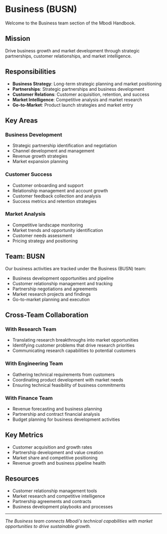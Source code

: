 # Business (BUSN)

Welcome to the Business team section of the Mbodi Handbook.

## Mission

Drive business growth and market development through strategic partnerships, customer relationships, and market intelligence.

## Responsibilities

- **Business Strategy**: Long-term strategic planning and market positioning
- **Partnerships**: Strategic partnerships and business development
- **Customer Relations**: Customer acquisition, retention, and success
- **Market Intelligence**: Competitive analysis and market research
- **Go-to-Market**: Product launch strategies and market entry

## Key Areas

### Business Development
- Strategic partnership identification and negotiation
- Channel development and management
- Revenue growth strategies
- Market expansion planning

### Customer Success
- Customer onboarding and support
- Relationship management and account growth
- Customer feedback collection and analysis
- Success metrics and retention strategies

### Market Analysis
- Competitive landscape monitoring
- Market trends and opportunity identification
- Customer needs assessment
- Pricing strategy and positioning

## Team: BUSN

Our business activities are tracked under the Business (BUSN) team:

- Business development opportunities and pipeline
- Customer relationship management and tracking
- Partnership negotiations and agreements
- Market research projects and findings
- Go-to-market planning and execution

## Cross-Team Collaboration

### With Research Team
- Translating research breakthroughs into market opportunities
- Identifying customer problems that drive research priorities
- Communicating research capabilities to potential customers

### With Engineering Team
- Gathering technical requirements from customers
- Coordinating product development with market needs
- Ensuring technical feasibility of business commitments

### With Finance Team
- Revenue forecasting and business planning
- Partnership and contract financial analysis
- Budget planning for business development activities

## Key Metrics

- Customer acquisition and growth rates
- Partnership development and value creation
- Market share and competitive positioning
- Revenue growth and business pipeline health

## Resources

- Customer relationship management tools
- Market research and competitive intelligence
- Partnership agreements and contracts
- Business development playbooks and processes

---

*The Business team connects Mbodi's technical capabilities with market opportunities to drive sustainable growth.*
